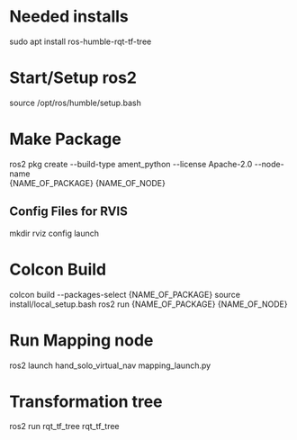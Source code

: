 # Needed installs
sudo apt install ros-humble-rqt-tf-tree

# Start/Setup ros2
source /opt/ros/humble/setup.bash 

# Make Package
ros2 pkg create --build-type ament_python --license Apache-2.0 --node-name\
{NAME_OF_PACKAGE} {NAME_OF_NODE}
## Config Files for RVIS
mkdir rviz config launch

# Colcon Build
colcon build --packages-select {NAME_OF_PACKAGE}
source install/local_setup.bash 
ros2 run {NAME_OF_PACKAGE} {NAME_OF_NODE}

# Run Mapping node
ros2 launch hand_solo_virtual_nav mapping_launch.py

# Transformation tree
ros2 run rqt_tf_tree rqt_tf_tree